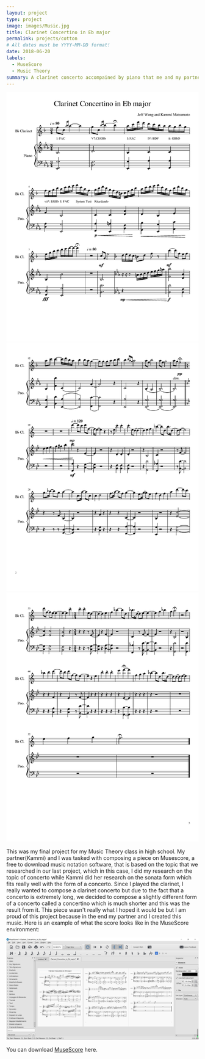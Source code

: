 ```yaml
---
layout: project
type: project
image: images/Music.jpg
title: Clarinet Concertino in Eb major
permalink: projects/cotton
# All dates must be YYYY-MM-DD format!
date: 2018-06-20
labels:
  - MuseScore
  - Music Theory
summary: A clarinet concerto accompained by piano that me and my partner composed in sonata form in high school.
---
```


<div class="ui small rounded images">
  <img class="ui image" src="../images/Clarinet Concertino in Eb Major-page-001.jpg">
  <img class="ui image" src="../images/Clarinet Concertino in Eb Major-page-002.jpg">
  <img class="ui image" src="../images/Clarinet Concertino in Eb Major-page-003.jpg">
</div>

This was my final project for my Music Theory class in high school. My partner(Kammi) and I was tasked with composing a piece on Musescore, a free to download music notation software, that is based on the topic that we researched in our last project, which in this case, I did my research on the topic of concerto while Kammi did her research on the sonata form which fits really well with the form of a concerto. Since I played the clarinet, I really wanted to compose a clarinet concerto but due to the fact that a concerto is extremely long, we decided to compose a slightly different form of a concerto called a concertino which is much shorter and this was the result from it. This piece wasn't really what I hoped it would be but I am proud of this project because in the end my partner and I created this music. Here is an example of what the score looks like in the MuseScore environment:

<img class="ui image" src="../images/MuseScore.jpg">

You can download [MuseScore](https://musescore.org/en) here.
